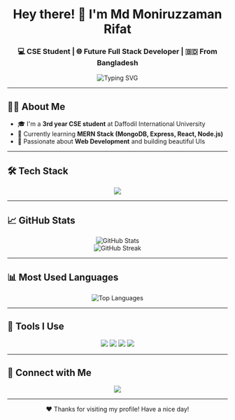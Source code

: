 <!-- Header -->
<h1 align="center">Hey there! 👋 I'm Md Moniruzzaman Rifat</h1>
<h3 align="center">💻 CSE Student | 🌐 Future Full Stack Developer | 🇧🇩 From Bangladesh</h3>

<p align="center">
  <img src="https://readme-typing-svg.demolab.com?font=Fira+Code&size=22&pause=1000&color=3F78E0&center=true&vCenter=true&width=435&lines=Welcome+to+my+GitHub!;I+love+coding+%F0%9F%92%BB;I+am+learning+Full+Stack+Development!" alt="Typing SVG" />
</p>

---

## 👨‍🎓 About Me

- 🎓 I'm a **3rd year CSE student** at Daffodil International University  
- 🌱 Currently learning **MERN Stack (MongoDB, Express, React, Node.js)**  
- 🔭 Passionate about **Web Development** and building beautiful UIs  
 

---

## 🛠️ Tech Stack

<p align="center">
  <img src="https://skillicons.dev/icons?i=html,css,js,react,nodejs,mongodb,python,c,git,github" />
</p>

---

## 📈 GitHub Stats

<p align="center">
  <img src="https://github-readme-stats.vercel.app/api?username=OSDrifat&show_icons=true&theme=radical" alt="GitHub Stats" />
  <br/>
  <img src="https://github-readme-streak-stats.herokuapp.com?user=OSDrifat&theme=tokyonight" alt="GitHub Streak" />
</p>

---

## 📊 Most Used Languages

<p align="center">
  <img src="https://github-readme-stats.vercel.app/api/top-langs/?username=OSDrifat&layout=compact&theme=tokyonight" alt="Top Languages" />
</p>

---

## 🧰 Tools I Use

<p align="center">
  <img src="https://img.shields.io/badge/VS%20Code-0078d7?style=for-the-badge&logo=visual-studio-code&logoColor=white"/>
  <img src="https://img.shields.io/badge/Chrome-4285F4?style=for-the-badge&logo=Google-Chrome&logoColor=white"/>
  <img src="https://img.shields.io/badge/Figma-F24E1E?style=for-the-badge&logo=figma&logoColor=white"/>
  <img src="https://img.shields.io/badge/Netlify-00C7B7?style=for-the-badge&logo=netlify&logoColor=white"/>
</p>

---

## 🤝 Connect with Me

<p align="center">
  <a href="https://sites.google.com/diu.edu.bd/mdmoniruzzamanrifat/home"><img src="https://img.shields.io/badge/Portfolio-121212?style=for-the-badge&logo=Google-Chrome&logoColor=white"/></a>
</p>

---

<p align="center">❤️ Thanks for visiting my profile! Have a nice day!</p>
